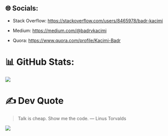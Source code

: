 ## 🌐 Socials:
- Stack Overflow: https://stackoverflow.com/users/8465978/badr-kacimi

- Medium: https://medium.com/@badrvkacimi
  
- Quora: https://www.quora.com/profile/Kacimi-Badr

# 📊 GitHub Stats:
![](https://github-readme-streak-stats.herokuapp.com/?user=badrkacimi&theme=swift&hide_border=true)

# ✍️ Dev Quote
> Talk is cheap. Show me the code. ― Linus Torvalds

[![](https://visitcount.itsvg.in/api?id=badrkacimi&icon=0&color=9)](https://visitcount.itsvg.in)

